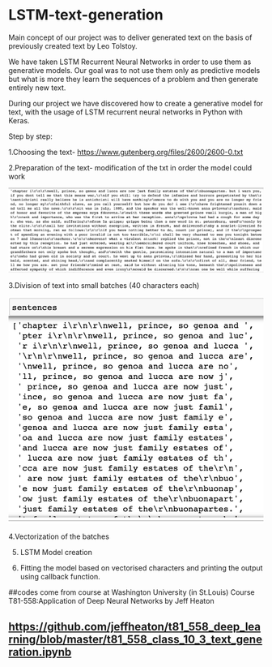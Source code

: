 # LSTM-text-generation
Main concept of our project was to deliver generated text on the basis of previously created text by Leo Tolstoy. 

We have taken LSTM Recurrent Neural Networks in order to use them as generative models. Our goal was to not use them only as predictive models but what is more they learn the sequences of a problem and then generate entirely new text.

During our project we have discovered how to create a generative model for text, with the usage of LSTM recurrent neural networks in Python with Keras. 


Step by step:

1.Choosing the text- https://www.gutenberg.org/files/2600/2600-0.txt

2.Preparation of the text- modification of the txt in order the model could work

![](images/1.png)

3.Division of text into small batches (40 characters each)

![](images/2.png)

4.Vectorization of the batches







5. LSTM Model creation

6. Fitting the model based on vectorised characters and printing the output using callback function.



##codes come from course at Washington University (in St.Louis) Course T81-558:Application of Deep Neural Networks by Jeff Heaton
## https://github.com/jeffheaton/t81_558_deep_learning/blob/master/t81_558_class_10_3_text_generation.ipynb
